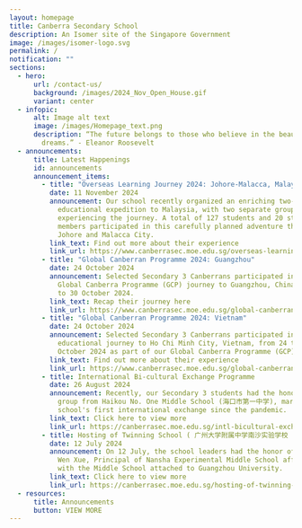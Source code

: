 ```yaml
---
layout: homepage
title: Canberra Secondary School
description: An Isomer site of the Singapore Government
image: /images/isomer-logo.svg
permalink: /
notification: ""
sections:
  - hero:
      url: /contact-us/
      background: /images/2024_Nov_Open_House.gif
      variant: center
  - infopic:
      alt: Image alt text
      image: /images/Homepage_text.png
      description: “The future belongs to those who believe in the beauty of their
        dreams.” - Eleanor Roosevelt
  - announcements:
      title: Latest Happenings
      id: announcements
      announcement_items:
        - title: "Overseas Learning Journey 2024: Johore-Malacca, Malaysia"
          date: 11 November 2024
          announcement: Our school recently organized an enriching two-day, one-night
            educational expedition to Malaysia, with two separate groups
            experiencing the journey. A total of 127 students and 20 staff
            members participated in this carefully planned adventure through
            Johore and Malacca City.
          link_text: Find out more about their experience
          link_url: https://www.canberrasec.moe.edu.sg/overseas-learning-journey-2024-malacca/
        - title: "Global Canberran Programme 2024: Guangzhou"
          date: 24 October 2024
          announcement: Selected Secondary 3 Canberrans participated in an enriching
            Global Canberra Programme (GCP) journey to Guangzhou, China from 24
            to 30 October 2024.
          link_text: Recap their journey here
          link_url: https://www.canberrasec.moe.edu.sg/global-canberran-programme-2024-guangzhou/
        - title: "Global Canberran Programme 2024: Vietnam"
          date: 24 October 2024
          announcement: Selected Secondary 3 Canberrans participated in an enriching
            educational journey to Ho Chi Minh City, Vietnam, from 24 to 29
            October 2024 as part of our Global Canberra Programme (GCP).
          link_text: Find out more about their experience
          link_url: https://www.canberrasec.moe.edu.sg/global-canberran-programme-2024-vietnam/
        - title: International Bi-cultural Exchange Programme
          date: 26 August 2024
          announcement: Recently, our Secondary 3 students had the honor of hosting a
            group from Haikou No. One Middle School (海口市第一中学), marking our
            school's first international exchange since the pandemic.
          link_text: Click here to view more
          link_url: https://canberrasec.moe.edu.sg/intl-bicultural-exchange-programme/
        - title: Hosting of Twinning School ( 广州大学附属中学南沙实验学校 ) Principal
          date: 12 July 2024
          announcement: On 12 July, the school leaders had the honor of hosting Mr. Chen
            Wen Xue, Principal of Nansha Experimental Middle School affiliated
            with the Middle School attached to Guangzhou University.
          link_text: Click here to view more
          link_url: https://canberrasec.moe.edu.sg/hosting-of-twinning-school-principal/
  - resources:
      title: Announcements
      button: VIEW MORE
---
```

